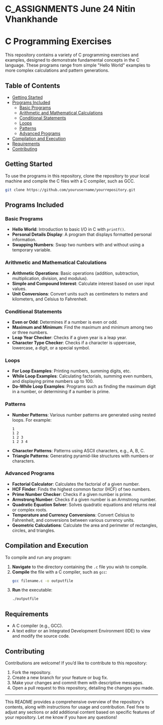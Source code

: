 
# C_ASSIGNMENTS June 24 Nitin Vhankhande

# C Programming Exercises

This repository contains a variety of C programming exercises and examples, designed to demonstrate fundamental concepts in the C language. These programs range from simple "Hello World" examples to more complex calculations and pattern generations.

## Table of Contents

- [Getting Started](#getting-started)
- [Programs Included](#programs-included)
  - [Basic Programs](#basic-programs)
  - [Arithmetic and Mathematical Calculations](#arithmetic-and-mathematical-calculations)
  - [Conditional Statements](#conditional-statements)
  - [Loops](#loops)
  - [Patterns](#patterns)
  - [Advanced Programs](#advanced-programs)
- [Compilation and Execution](#compilation-and-execution)
- [Requirements](#requirements)
- [Contributing](#contributing)

## Getting Started

To use the programs in this repository, clone the repository to your local machine and compile the C files with a C compiler, such as GCC.

```bash
git clone https://github.com/yourusername/yourrepository.git
```

## Programs Included

### Basic Programs

- **Hello World**: Introduction to basic I/O in C with `printf()`.
- **Personal Details Display**: A program that displays formatted personal information.
- **Swapping Numbers**: Swap two numbers with and without using a temporary variable.

### Arithmetic and Mathematical Calculations

- **Arithmetic Operations**: Basic operations (addition, subtraction, multiplication, division, and modulus).
- **Simple and Compound Interest**: Calculate interest based on user input values.
- **Unit Conversions**: Convert units such as centimeters to meters and kilometers, and Celsius to Fahrenheit.

### Conditional Statements

- **Even or Odd**: Determines if a number is even or odd.
- **Maximum and Minimum**: Find the maximum and minimum among two or three numbers.
- **Leap Year Checker**: Checks if a given year is a leap year.
- **Character Type Checker**: Checks if a character is uppercase, lowercase, a digit, or a special symbol.

### Loops

- **For Loop Examples**: Printing numbers, summing digits, etc.
- **While Loop Examples**: Calculating factorials, summing even numbers, and displaying prime numbers up to 100.
- **Do-While Loop Examples**: Programs such as finding the maximum digit in a number, or determining if a number is prime.

### Patterns

- **Number Patterns**: Various number patterns are generated using nested loops. For example:
  ```
  1
  1 2
  1 2 3
  1 2 3 4
  ```
- **Character Patterns**: Patterns using ASCII characters, e.g., A, B, C.
- **Triangle Patterns**: Generating pyramid-like structures with numbers or characters.

### Advanced Programs

- **Factorial Calculator**: Calculates the factorial of a given number.
- **HCF Finder**: Finds the highest common factor (HCF) of two numbers.
- **Prime Number Checker**: Checks if a given number is prime.
- **Armstrong Number**: Checks if a given number is an Armstrong number.
- **Quadratic Equation Solver**: Solves quadratic equations and returns real or complex roots.
- **Temperature and Currency Conversions**: Convert Celsius to Fahrenheit, and conversions between various currency units.
- **Geometric Calculations**: Calculate the area and perimeter of rectangles, circles, and triangles.
  
## Compilation and Execution

To compile and run any program:

1. **Navigate** to the directory containing the `.c` file you wish to compile.
2. **Compile** the file with a C compiler, such as `gcc`:
   ```bash
   gcc filename.c -o outputfile
   ```
3. **Run** the executable:
   ```bash
   ./outputfile
   ```

## Requirements

- A C compiler (e.g., GCC).
- A text editor or an Integrated Development Environment (IDE) to view and modify the source code.

## Contributing

Contributions are welcome! If you’d like to contribute to this repository:

1. Fork the repository.
2. Create a new branch for your feature or bug fix.
3. Make your changes and commit them with descriptive messages.
4. Open a pull request to this repository, detailing the changes you made.

---

This README provides a comprehensive overview of the repository's contents, along with instructions for usage and contribution. Feel free to adjust any sections or add additional content based on specific features of your repository. Let me know if you have any questions!
